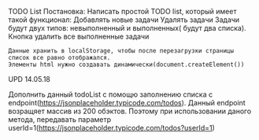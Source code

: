 TODO List
Постановка:
	Написать простой  TODO list, который имеет такой функционал:
Добавлять новые задачи
Удалять задачи
Задачи будут двух типов: невыполненный и выполненных( будут два списка).
Кнопка удалить все выполненные задачи

	Данные хранить в localStorage, чтобы после перезагрузки страницы список все равно отображался.
	Элементы html нужно создавать динамически(document.createElement())


UPD 14.05.18

Дополнить данный todoList с помощю заполнению списка с endpoint(https://jsonplaceholder.typicode.com/todos).
Данный endpoint возращяет  массив из 200 обэктов. Поэтому при использовании даного метода, передавать параметр userId=1(https://jsonplaceholder.typicode.com/todos?userId=1)
